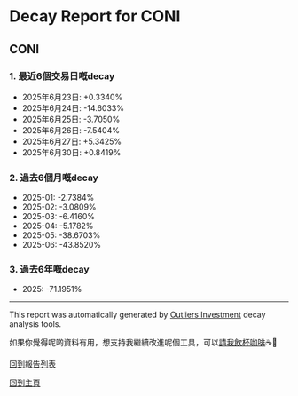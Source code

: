 # Decay Report for CONI

## CONI

### 1. 最近6個交易日嘅decay

- 2025年6月23日: +0.3340%
- 2025年6月24日: -14.6033%
- 2025年6月25日: -3.7050%
- 2025年6月26日: -7.5404%
- 2025年6月27日: +5.3425%
- 2025年6月30日: +0.8419%

### 2. 過去6個月嘅decay

- 2025-01: -2.7384%
- 2025-02: -3.0809%
- 2025-03: -6.4160%
- 2025-04: -5.1782%
- 2025-05: -38.6703%
- 2025-06: -43.8520%

### 3. 過去6年嘅decay

- 2025: -71.1951%

------------------------------
This report was automatically generated by [Outliers Investment](https://outliersecon.github.io/Outliers-Investment/) decay analysis tools.

如果你覺得呢啲資料有用，想支持我繼續改進呢個工具，可以[請我飲杯咖啡](https://buymeacoffee.com/outliersecon)☕🙏

[回到報告列表](https://outliersecon.github.io/Outliers-Investment/reports/reports_public)

[回到主頁](https://outliersecon.github.io/Outliers-Investment/)